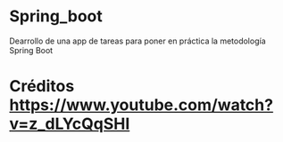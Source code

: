 # Spring_boot

Dearrollo de una app de tareas para poner en práctica la metodología Spring Boot
# Créditos https://www.youtube.com/watch?v=z_dLYcQqSHI

